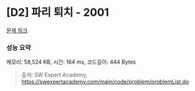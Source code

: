 # [D2] 파리 퇴치 - 2001 

[문제 링크](https://swexpertacademy.com/main/code/problem/problemDetail.do?contestProbId=AV5PzOCKAigDFAUq) 

### 성능 요약

메모리: 58,524 KB, 시간: 164 ms, 코드길이: 444 Bytes



> 출처: SW Expert Academy, https://swexpertacademy.com/main/code/problem/problemList.do